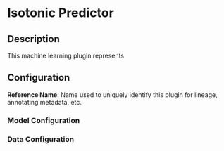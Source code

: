 
# Isotonic Predictor

## Description
This machine learning plugin represents

## Configuration
**Reference Name**: Name used to uniquely identify this plugin for lineage, annotating metadata, etc.

### Model Configuration

### Data Configuration
